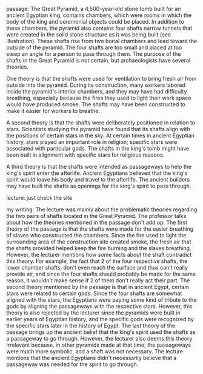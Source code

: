 passage:
The Great Pyramid, a 4,500-year-old stone tomb built for an ancient Egyptian king, contains chambers, which were rooms in which the body of the king and ceremonial objects could be placed. In addition to these chambers, the pyramid also contains four shafts narrow tunnels that were created in the solid stone structure as it was being built (see illustration). These shafts rise from two burial chambers and lead toward the outside of the pyramid. The four shafts are too small and placed at too steep an angle for a person to pass through them. The purpose of the shafts in the Great Pyramid is not certain, but archaeologists have several theories.

One theory is that the shafts were used for ventilation to bring fresh air from outside into the pyramid. During its construction, many workers labored inside the pyramid's interior chambers, and they may have had difficulty breathing, especially because the fires they used to light their work space would have produced smoke. The shafts may have been constructed to make it easier for workers to breathe.

A second theory is that the shafts were deliberately positioned in relation to stars. Scientists studying the pyramid have found that its shafts align with the positions of certain stars in the sky. At certain times in ancient Egyptian history, stars played an important role in religion; specific stars were associated with particular gods. The shafts in the king's tomb might have been built in alignment with specific stars for religious reasons.

A third theory is that the shafts were intended as passageways to help the king's spirit enter the afterlife. Ancient Egyptians believed that the king's spirit would leave his body and travel to the afterlife. The ancient builders may have built the shafts as openings for the king's spirit to pass through.

lecture:
    just check the site

my writing:
    The lecture was mainly about the problematic theories regarding the two pairs of shafts located in the Great Pyramid. The professor talks about how the theories mentioned in the passage don't add up. 
    The first theory of the passage is that the shafts were made for the easier breathing of slaves who constructed the chambers. Since the fire used to light the surrounding area of the construction site created smoke, the fresh air that the shafts provided helped keep the fire burning and the slaves breathing. However, the lecturer mentions how some facts about the shaft contradict this theory. For example, the fact that 2 of the four respective shafts, the lower chamber shafts, don't even reach the surface and thus can't really provide air, and since the four shafts should probably be made for the same reason, it wouldn't make sense if 2 of them don't really act their part. 
    The second theory mentioned by the passage is that in ancient Egypt, certain stars were related to certain gods. Since the four shafts are somewhat aligned with the stars, the Egyptians were paying some kind of tribute to the gods by aligning the passageways with the respective stars. However, this theory is also rejected by the lecturer since the pyramids were built in earlier years of Egyptian history, and the specific gods were recognized by the specific stars later in the history of Egypt. 
    The last theory of the passage brings up the ancient belief that the king's spirit used the shafts as a passageway to go through. However, the lecturer also deems this theory irrelevant because, in other pyramids made at that time, the passageways were much more symbolic, and a shaft was not necessary. The lecture mentions that the ancient Egyptians didn't necessarily believe that a passageway was needed for the spirit to go through.